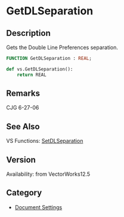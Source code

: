 # GetDLSeparation

## Description
Gets the Double Line Preferences separation.

```pascal
FUNCTION GetDLSeparation : REAL;
```

```python
def vs.GetDLSeparation():
    return REAL
```

## Remarks
CJG 6-27-06

## See Also
VS Functions:
[SetDLSeparation](SetDLSeparation.md)

## Version
Availability: from VectorWorks12.5

## Category
* [Document Settings](../Categories/Document%20Settings.md)
